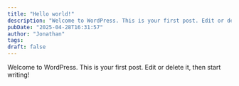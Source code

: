 ```yaml
---
title: "Hello world!"
description: "Welcome to WordPress. This is your first post. Edit or delete it, then start writing!"
pubDate: "2025-04-28T16:31:57"
author: "Jonathan"
tags:
draft: false
---
```



<p>Welcome to WordPress. This is your first post. Edit or delete it, then start writing!</p>
